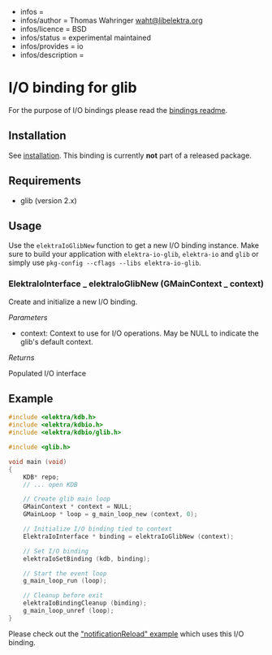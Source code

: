 - infos =
- infos/author = Thomas Wahringer <waht@libelektra.org>
- infos/licence = BSD
- infos/status = experimental maintained
- infos/provides = io
- infos/description =

# I/O binding for glib

For the purpose of I/O bindings please read the
[bindings readme](https://www.libelektra.org/bindings/readme#i-o-bindings).

## Installation

See [installation](/doc/INSTALL.md).
This binding is currently **not** part of a released package.

## Requirements

- glib (version 2.x)

## Usage

Use the `elektraIoGlibNew` function to get a new I/O binding instance.
Make sure to build your application with `elektra-io-glib`, `elektra-io` and `glib` or
simply use `pkg-config --cflags --libs elektra-io-glib`.

### ElektraIoInterface _ elektraIoGlibNew (GMainContext _ context)

Create and initialize a new I/O binding.

_Parameters_

- context: Context to use for I/O operations. May be NULL to indicate the glib's
  default context.

_Returns_

Populated I/O interface

## Example

```C
#include <elektra/kdb.h>
#include <elektra/kdbio.h>
#include <elektra/kdbio/glib.h>

#include <glib.h>

void main (void)
{
	KDB* repo;
	// ... open KDB

	// Create glib main loop
	GMainContext * context = NULL;
	GMainLoop * loop = g_main_loop_new (context, 0);

	// Initialize I/O binding tied to context
	ElektraIoInterface * binding = elektraIoGlibNew (context);

	// Set I/O binding
	elektraIoSetBinding (kdb, binding);

	// Start the event loop
	g_main_loop_run (loop);

	// Cleanup before exit
	elektraIoBindingCleanup (binding);
	g_main_loop_unref (loop);
}
```

Please check out the ["notificationReload" example](https://www.libelektra.org/examples/notificationreload)
which uses this I/O binding.
